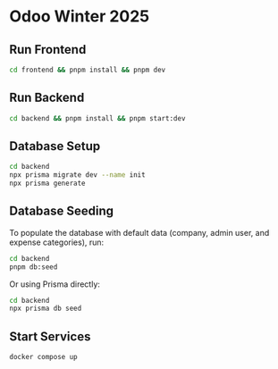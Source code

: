 # Odoo Winter 2025

## Run Frontend

```bash
cd frontend && pnpm install && pnpm dev
```

## Run Backend

```bash
cd backend && pnpm install && pnpm start:dev
```

## Database Setup

```bash
cd backend
npx prisma migrate dev --name init
npx prisma generate
```

## Database Seeding

To populate the database with default data (company, admin user, and expense categories), run:

```bash
cd backend
pnpm db:seed
```

Or using Prisma directly:

```bash
cd backend
npx prisma db seed
```

## Start Services

```bash
docker compose up
```
